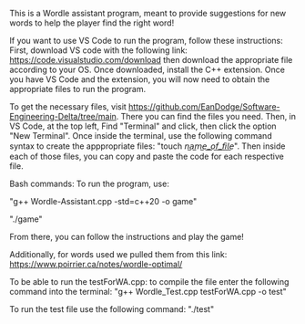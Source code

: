 This is a Wordle assistant program, meant to provide suggestions for new words to help the player find the right word!



If you want to use VS Code to run the program, follow these instructions:
First, download VS code with the following link: https://code.visualstudio.com/download then download the appropriate file according to your OS.
Once downloaded, install the C++ extension. Once you have VS Code and the extension, you will now need to obtain the appropriate files to run the program.

To get the necessary files, visit https://github.com/EanDodge/Software-Engineering-Delta/tree/main. There you can find the files you need. Then, in VS Code, at 
the top left, Find "Terminal" and click, then click the option "New Terminal". Once inside the terminal, use the following command syntax to create the apppropriate files: "touch 𝘯​̲𝘢​̲𝘮​̲𝘦​̲_​̲𝘰​̲𝘧​̲_​̲𝘧​̲𝘪​̲𝘭​̲𝘦". Then inside each of those files, you can copy and paste the code for each respective file.

Bash commands:
To run the program, use:

"g++ Wordle-Assistant.cpp -std=c++20 -o game"

"./game"

From there, you can follow the instructions and play the game!

Additionally, for words used we pulled them from this link: https://www.poirrier.ca/notes/wordle-optimal/

To be able to run the testForWA.cpp:
to compile the file enter the following command into the terminal:
"g++ Wordle_Test.cpp testForWA.cpp -o test"

To run the test file use the following command:
"./test"
